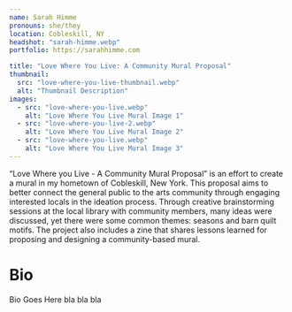 ```yaml
---
name: Sarah Himme
pronouns: she/they
location: Cobleskill, NY
headshot: "sarah-himme.webp"
portfolio: https://sarahhimme.com

title: "Love Where You Live: A Community Mural Proposal"
thumbnail:
  src: "love-where-you-live-thumbnail.webp"
  alt: "Thumbnail Description"
images:
  - src: "love-where-you-live.webp"
    alt: "Love Where You Live Mural Image 1"
  - src: "love-where-you-live-2.webp"
    alt: "Love Where You Live Mural Image 2"
  - src: "love-where-you-live.webp"
    alt: "Love Where You Live Mural Image 3"
---
```


“Love Where you Live - A Community Mural Proposal” is an effort to create a mural in my hometown of Cobleskill, New York. This proposal aims to better connect the general public to the arts community through engaging interested locals in the ideation process. Through creative brainstorming sessions at the local library with community members, many ideas were discussed, yet there were some common themes: seasons and barn quilt motifs. The project also includes a zine that shares lessons learned for proposing and designing a community-based mural.

# Bio

Bio Goes Here bla bla bla
